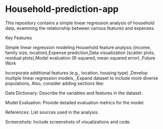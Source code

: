 # Household-prediction-app

This repository contains a simple linear regression analysis of household data, examining the relationship between various features and expenses.

Key Features

Simple linear regression modeling
Household feature analysis (income, family size, location),Expense prediction,Data visualization (scatter plots, residual plots),Model evaluation (R-squared, mean squared error)
,Future Work

Incorporate additional features (e.g., location, housing type)
,Develop multiple linear regression models,
,Expand dataset to include more diverse populations,
Also, consider adding sections like:

Data Dictionary: Describe the variables and features in the dataset.

Model Evaluation: Provide detailed evaluation metrics for the model.

References: List sources used in the analysis.

Screenshots: Include screenshots of visualizations and code.
